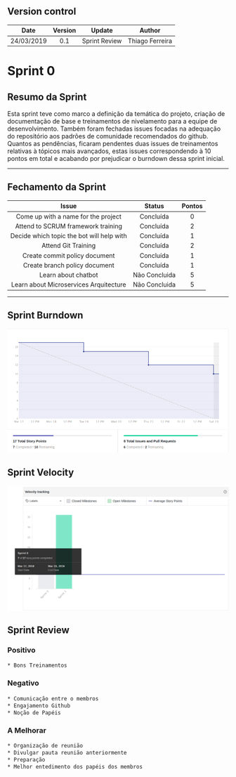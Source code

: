 ## Version control

|Date|Version|Update|Author|
|:--:|:----:|:-------:|:---:|
|24/03/2019|0.1|Sprint Review|Thiago Ferreira|

# Sprint 0

## Resumo da Sprint
Esta sprint teve como marco a definição da temática do projeto, criação de documentação de base e treinamentos de nivelamento para a equipe de desenvolvimento. Também foram fechadas issues focadas na adequação do repositório aos padrões de comunidade recomendados do github.<br>
Quantos as pendências, ficaram pendentes duas issues de treinamentos relativas à tópicos mais avançados, estas issues correspondendo à 10 pontos em total e acabando por prejudicar o burndown dessa sprint inicial.
___
## Fechamento da Sprint

|Issue|Status|Pontos|
|:--:|:----:|:-------:|
|Come up with a name for the project| Concluída |0|
|Attend to SCRUM framework training|Concluída|2|
|Decide which topic the bot will help with|Concluída|1|
|Attend Git Training|Concluída|2|
|Create commit policy document|Concluída|1|
|Create branch policy document|Concluída|1|
|Learn about chatbot|Não Concluida|5|
|Learn about Microservices Arquitecture|Não Concluida|5|
___

## Sprint Burndown
![](../img/burndownSprint0.png)

## Sprint Velocity
![](../img/velocitysprint0.png)

## Sprint Review

### Positivo
    * Bons Treinamentos

### Negativo
    * Comunicação entre o membros
    * Engajamento Github
    * Noção de Papéis

### A Melhorar
    * Organização de reunião
    * Divulgar pauta reunião anteriormente
    * Preparação
    * Melhor entedimento dos papéis dos membros
    
